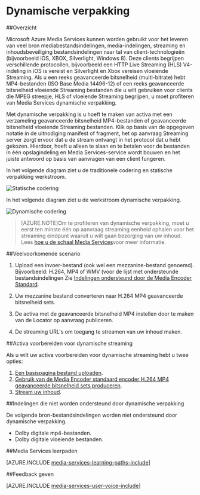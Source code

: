 <properties
    pageTitle="Overzicht van de dynamische verpakking | Microsoft Azure"
    description="Het onderwerp hebt en een overzicht van dynamische verpakking."
    authors="Juliako"
    manager="erikre"
    editor=""
    services="media-services"
    documentationCenter=""/>

<tags
    ms.service="media-services"
    ms.workload="media"
    ms.tgt_pltfrm="na"
    ms.devlang="na"
    ms.topic="article"
    ms.date="10/24/2016" 
    ms.author="juliako"/>


# <a name="dynamic-packaging"></a>Dynamische verpakking

##<a name="overview"></a>Overzicht

Microsoft Azure Media Services kunnen worden gebruikt voor het leveren van veel bron mediabestandsindelingen, media-indelingen, streaming en inhoudsbeveiliging bestandsindelingen naar tal van client-technologieën (bijvoorbeeld iOS, XBOX, Silverlight, Windows 8). Deze clients begrijpen verschillende protocollen, bijvoorbeeld een HTTP Live Streaming (HLS) V4-indeling in iOS is vereist en Silverlight en Xbox vereisen vloeiende Streaming. Als u een reeks geavanceerde bitsnelheid (multi-bitrate) hebt MP4-bestanden (ISO Base Media 14496-12) of een reeks geavanceerde bitsnelheid vloeiende Streaming bestanden die u wilt gebruiken voor clients die MPEG streepje, HLS of vloeiende Streaming begrijpen, u moet profiteren van Media Services dynamische verpakking.

Met dynamische verpakking is u hoeft te maken van activa met een verzameling geavanceerde bitsnelheid MP4-bestanden of geavanceerde bitsnelheid vloeiende Streaming bestanden. Klik op basis van de opgegeven notatie in de uitnodiging manifest of fragment, het op aanvraag Streaming server zorgt ervoor dat u de stream ontvangt in het protocol dat u hebt gekozen. Hierdoor, hoeft u alleen te slaan en te betalen voor de bestanden in één opslagindeling en Media Services-service wordt bouwen en het juiste antwoord op basis van aanvragen van een client fungeren.

In het volgende diagram ziet u de traditionele codering en statische verpakking werkstroom.

![Statische codering](./media/media-services-dynamic-packaging-overview/media-services-static-packaging.png)

In het volgende diagram ziet u de werkstroom dynamische verpakking.

![Dynamische codering](./media/media-services-dynamic-packaging-overview/media-services-dynamic-packaging.png)


>[AZURE.NOTE]Om te profiteren van dynamische verpakking, moet u eerst ten minste één op aanvraag streaming eenheid ophalen voor het streaming eindpunt waaruit u wilt gaan bezorging van uw inhoud. Lees [hoe u de schaal Media Services](media-services-portal-manage-streaming-endpoints.md)voor meer informatie.

##<a name="common-scenario"></a>Veelvoorkomende scenario

1. Upload een invoer-bestand (ook wel een mezzanine-bestand genoemd). Bijvoorbeeld: H.264, MP4 of WMV (voor de lijst met ondersteunde bestandsindelingen Zie [Indelingen ondersteund door de Media Encoder Standard](media-services-media-encoder-standard-formats.md).

1. Uw mezzanine bestand converteren naar H.264 MP4 geavanceerde bitsnelheid sets.

1. De activa met de geavanceerde bitsnelheid MP4 instellen door te maken van de Locator op aanvraag publiceren.

1. De streaming URL's om toegang te streamen van uw inhoud maken.


##<a name="preparing-assets-for-dynamic-streaming"></a>Activa voorbereiden voor dynamische streaming

Als u wilt uw activa voorbereiden voor dynamische streaming hebt u twee opties:

1. [Een basispagina bestand uploaden](media-services-dotnet-upload-files.md).
2. [Gebruik van de Media Encoder standaard encoder H.264 MP4 geavanceerde bitsnelheid sets produceren](media-services-dotnet-encode-with-media-encoder-standard.md).
3. [Stream uw inhoud](media-services-deliver-content-overview.md).


##<a id="unsupported_formats"></a>Indelingen die niet worden ondersteund door dynamische verpakking

De volgende bron-bestandsindelingen worden niet ondersteund door dynamische verpakking.

- Dolby digitale mp4-bestanden.
- Dolby digitale vloeiende bestanden.

##<a name="media-services-learning-paths"></a>Media Services leerpaden

[AZURE.INCLUDE [media-services-learning-paths-include](../../includes/media-services-learning-paths-include.md)]

##<a name="provide-feedback"></a>Feedback geven

[AZURE.INCLUDE [media-services-user-voice-include](../../includes/media-services-user-voice-include.md)]
